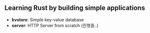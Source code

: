 ## Learning Rust by building simple applications

- **kvstore**: Simple key-value database
- **server**: HTTP Server from scratch (진행중..)
